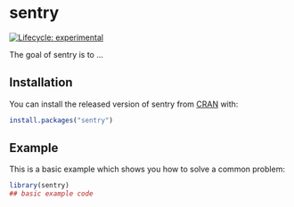 
# sentry

<!-- badges: start -->
[![Lifecycle: experimental](https://img.shields.io/badge/lifecycle-experimental-orange.svg)](https://lifecycle.r-lib.org/articles/stages.html#experimental)
<!-- badges: end -->

The goal of sentry is to ...

## Installation

You can install the released version of sentry from [CRAN](https://CRAN.R-project.org) with:

``` r
install.packages("sentry")
```

## Example

This is a basic example which shows you how to solve a common problem:

``` r
library(sentry)
## basic example code
```

